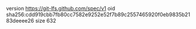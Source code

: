version https://git-lfs.github.com/spec/v1
oid sha256:cdd919cbb7fb80cc7582e9252e52f7b89c2557465920f0eb9835b2183deeee26
size 632
